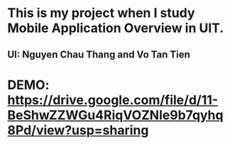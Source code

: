 # This is my project when I study Mobile Application Overview	in UIT.
## UI: Nguyen Chau Thang and Vo Tan Tien
# DEMO: https://drive.google.com/file/d/11-BeShwZZWGu4RiqVOZNle9b7qyhq8Pd/view?usp=sharing

